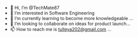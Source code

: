 - 👋 Hi, I’m @TechMate87
- 👀 I’m interested in Software Engineering
- 🌱 I’m currently learning to become more knowledgeable ...
- 💞️ I’m looking to collaborate on ideas for product launch...
- 📫 How to reach me is tulleya202@gmail.com ...

<!---
TechMate87/TechMate87 is a ✨ special ✨ repository because its `README.md` (this file) appears on your GitHub profile.
You can click the Preview link to take a look at your changes.
--->
